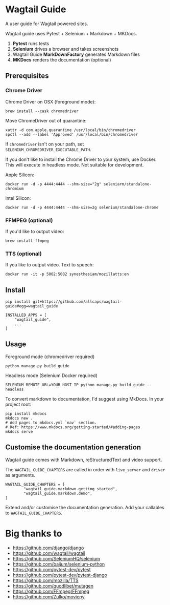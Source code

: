 # Wagtail Guide

A user guide for Wagtail powered sites.

Wagtail guide uses Pytest + Selenium + Markdown + MKDocs. 

1. **Pytest** runs tests
2. **Selenium** drives a browser and takes screenshots
3. Wagtail Guide **MarkDownFactory** generates Markdown files
4. **MKDocs** renders the documentation (optional)


## Prerequisites 

### Chrome Driver

Chrome Driver on OSX (foreground mode):

    brew install --cask chromedriver

Move ChromeDriver out of quarantine:

    xattr -d com.apple.quarantine /usr/local/bin/chromedriver
    spctl --add --label 'Approved' /usr/local/bin/chromedriver

If `chromedriver` isn't on your path, set `SELENIUM_CHROMEDRIVER_EXECUTABLE_PATH`.

If you don't like to install the Chrome Driver to your system, use Docker. 
This will execute in headless mode. Not suitable for development.

Apple Silicon:

    docker run -d -p 4444:4444 --shm-size="2g" seleniarm/standalone-chromium

Intel Silicon:

    docker run -d -p 4444:4444 --shm-size=2g selenium/standalone-chrome

### FFMPEG (optional)

If you'd like to output video:

    brew install ffmpeg

### TTS (optional)

If you like to output video. Text to speech:

    docker run -it -p 5002:5002 synesthesiam/mozillatts:en

## Install

    pip install git+https://github.com/allcaps/wagtail-guide#egg=wagtail_guide

    INSTALLED_APPS = [
        "wagtail_guide",
        ...
    ]

## Usage

Foreground mode (chromedriver required)

    python manage.py build_guide

Headless mode (Selenium Docker required)

    SELENIUM_REMOTE_URL=YOUR_HOST_IP python manage.py build_guide --headless


To convert markdown to documentation, I'd suggest using MkDocs. In your project root:

    pip install mkdocs
    mkdocs new .
    # Add pages to mkdocs.yml `nav` section.
    # Ref: https://www.mkdocs.org/getting-started/#adding-pages
    mkdocs serve


## Customise the documentation generation

Wagtail guide comes with Markdown, reStructuredText and video support.

The `WAGTAIL_GUIDE_CHAPTERS` are called in order with `live_server` and `driver` as arguments.

    WAGTAIL_GUIDE_CHAPTERS = [
            "wagtail_guide.markdown.getting_started",
            "wagtail_guide.markdown.demo",
    ]

Extend and/or customise the documentation generation. Add your callables to `WAGTAIL_GUIDE_CHAPTERS`.


# Big thanks to

- https://github.com/django/django
- https://github.com/wagtail/wagtail
- https://github.com/SeleniumHQ/selenium
- https://github.com/baijum/selenium-python
- https://github.com/pytest-dev/pytest
- https://github.com/pytest-dev/pytest-django
- https://github.com/mozilla/TTS
- https://github.com/quodlibet/mutagen
- https://github.com/FFmpeg/FFmpeg
- https://github.com/Zulko/moviepy
